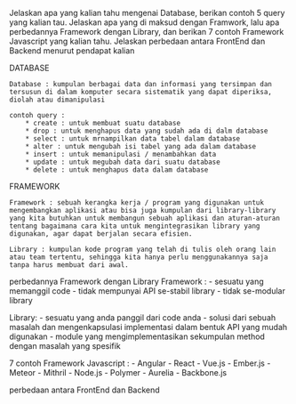 Jelaskan apa yang kalian tahu mengenai Database, berikan contoh 5 query yang kalian tau. Jelaskan apa yang di maksud dengan Framwork, lalu apa perbedannya Framework dengan Library, dan berikan 7 contoh Framework Javascript yang kalian tahu. Jelaskan perbedaan antara FrontEnd dan Backend menurut pendapat kalian

DATABASE

    Database : kumpulan berbagai data dan informasi yang tersimpan dan tersusun di dalam komputer secara sistematik yang dapat diperiksa, diolah atau dimanipulasi

    contoh query :
        * create : untuk membuat suatu database
        * drop : untuk menghapus data yang sudah ada di dalm database
        * select : untuk mrnampilkan data tabel dalam database
        * alter : untuk mengubah isi tabel yang ada dalam database
        * insert : untuk memanipulasi / menambahkan data
        * update : untuk megubah data dari suatu database
        * delete : untuk menghapus data dalam database

FRAMEWORK

    Framework : sebuah kerangka kerja / program yang digunakan untuk mengembangkan aplikasi atau bisa juga kumpulan dari library-library yang kita butuhkan untuk membangun sebuah aplikasi dan aturan-aturan tentang bagaimana cara kita untuk mengintegrasikan library yang digunakan, agar dapat berjalan secara efisien.

    Library : kumpulan kode program yang telah di tulis oleh orang lain atau team tertentu, sehingga kita hanya perlu menggunakannya saja tanpa harus membuat dari awal.

perbedannya Framework dengan Library
Framework :
    - sesuatu yang memanggil code
    - tidak mempunyai API se-stabil library
    - tidak se-modular library


Library: 
    - sesuatu yang anda panggil dari code anda
    - solusi dari sebuah masalah dan mengenkapsulasi implementasi dalam bentuk API yang mudah digunakan
    -  module yang mengimplementasikan sekumpulan method dengan masalah yang spesifik

7 contoh Framework Javascript :
    - Angular
    - React
    - Vue.js
    - Ember.js
    - Meteor
    - Mithril
    - Node.js
    - Polymer
    - Aurelia
    - Backbone.js




perbedaan antara FrontEnd dan Backend
